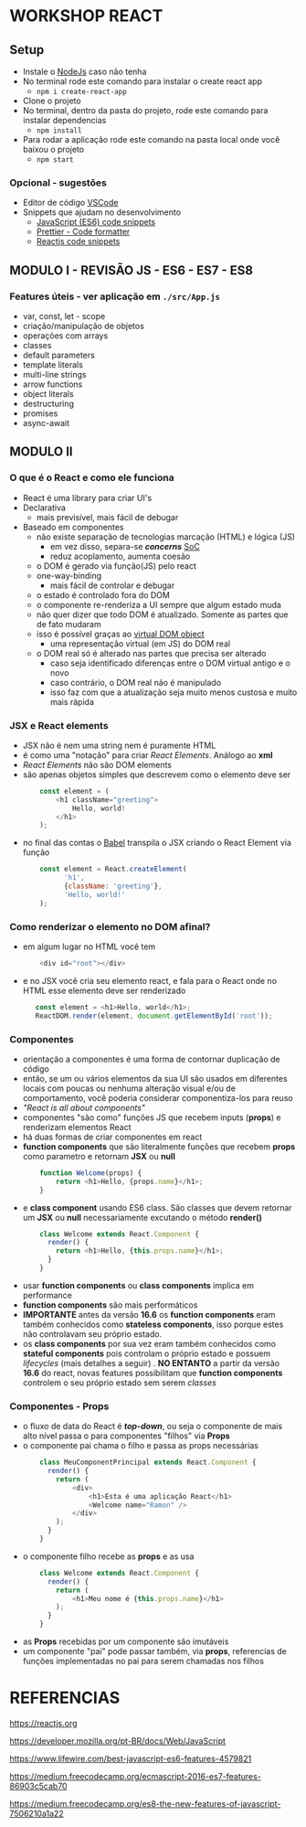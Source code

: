 # WORKSHOP REACT
## Setup
* Instale o [NodeJs](https://nodejs.org/en/) caso não tenha
* No terminal rode este comando para instalar o create react app
  * ```npm i create-react-app```
* Clone o projeto
* No terminal, dentro da pasta do projeto, rode este comando para instalar dependencias
    * ```npm install```
* Para rodar a aplicação rode este comando na pasta local onde você baixou o projeto
    * ```npm start``` 
### Opcional - sugestões
* Editor de código [VSCode](https://code.visualstudio.com/)
* Snippets que ajudam no desenvolvimento
    * [JavaScript (ES6) code snippets](https://marketplace.visualstudio.com/itemdetails?itemName=xabikos.JavaScriptSnippets)
    * [Prettier - Code formatter](https://marketplace.visualstudio.com/items?itemName=esbenp.prettier-vscode)
    * [Reactjs code snippets](https://marketplace.visualstudio.com/items?itemName=xabikos.ReactSnippets)

## MODULO I - REVISÃO JS - ES6 - ES7 - ES8
### Features úteis - ver aplicação em ```./src/App.js```
- var, const, let - scope
- criação/manipulação de objetos
- operações com arrays
- classes
- default parameters
- template literals
- multi-line strings
- arrow functions 
- object literals
- destructuring
- promises
- async-await

## MODULO II
### O que é o React e como ele funciona
* React é uma library para criar UI's
* Declarativa 
    * mais previsível, mais fácil de debugar
* Baseado em componentes
    * não existe separação de tecnologias marcação (HTML) e lógica (JS)
        * em vez disso, separa-se ***concerns*** [SoC](https://en.wikipedia.org/wiki/Separation_of_concerns) 
        * reduz acoplamento, aumenta coesão
    * o DOM é gerado via função(JS) pelo react
    * one-way-binding
        * mais fácil de controlar e debugar
    * o estado é controlado fora do DOM
    * o componente re-renderiza a UI sempre que algum estado muda
    * não quer dizer que todo DOM é atualizado. Somente as partes que de fato mudaram
    * isso é possível graças ao [virtual DOM object](https://www.codecademy.com/articles/react-virtual-dom)
        * uma representação virtual (em JS) do DOM real
    * o DOM real só é alterado nas partes que precisa ser alterado 
        * caso seja identificado diferenças entre o DOM virtual antigo e o novo
        * caso contrário, o DOM real não é manipulado
        * isso faz com que a atualização seja muito menos custosa e muito mais rápida

### JSX e React elements
* JSX não é nem uma string nem é puramente HTML
* é como uma "notação" para criar *React Elements*. Análogo ao **xml**
* *React Elements* não são DOM elements
* são apenas objetos simples que descrevem como o elemento deve ser
    ```javascript
        const element = (
            <h1 className="greeting">
                Hello, world!
            </h1>
        );
    ```
* no final das contas o [Babel](https://babeljs.io) transpila o JSX criando o React Element via função 
    ```javascript
        const element = React.createElement(
              'h1',
              {className: 'greeting'},
              'Hello, world!'
        );
    ```
    
### Como renderizar o elemento no DOM afinal?
* em algum lugar no HTML você tem
    ```javascript 
        <div id="root"></div>
    ```
* e no JSX você cria seu elemento react, e fala para o React onde no HTML esse elemento deve ser renderizado
    ```javascript 
       const element = <h1>Hello, world</h1>;
       ReactDOM.render(element, document.getElementById('root'));
    ``` 

### Componentes
*  orientação a componentes é uma forma de contornar duplicação de código
*  então, se um ou vários elementos da sua UI são usados em diferentes locais com poucas ou nenhuma alteração visual e/ou de comportamento, você poderia considerar componentiza-los para reuso
*  *"React is all about components"*
*  componentes "são como" funções JS que recebem inputs (**props**) e renderizam elementos React
*  há duas formas de criar componentes em react
*  **function components** que são literalmente funções que recebem **props** como parametro e retornam **JSX** ou **null**
    ```javascript
        function Welcome(props) {
            return <h1>Hello, {props.name}</h1>;
        }
    ```  
* e **class component** usando ES6 class. São classes que devem retornar um **JSX** ou **null** necessariamente excutando o método **render()**
    ```javascript
        class Welcome extends React.Component {
          render() {
            return <h1>Hello, {this.props.name}</h1>;
          }
        }
    ```   
* usar **function components** ou **class components** implica em performance
* **function components** são mais performáticos
* **IMPORTANTE** antes da versão **16.6** os **function components** eram também conhecidos como **stateless components**, isso porque estes não controlavam seu próprio estado.
* os  **class components** por sua vez eram também conhecidos como  **stateful components** pois controlam o próprio estado e possuem *lifecycles* (mais detalhes a seguir)
. **NO ENTANTO** a partir da versão **16.6** do react, novas features possibilitam que **function components** controlem o seu próprio estado sem serem *classes*

### Componentes - Props
* o fluxo de data do React é ***top-down***, ou seja o componente de mais alto nível passa o para componentes "filhos" via **Props**
* o componente pai chama o filho e passa as props necessárias
    ```javascript
        class MeuComponentPrincipal extends React.Component {
          render() {
            return (
                <div>
                    <h1>Esta é uma aplicação React</h1>
                    <Welcome name="Ramon" /> 
                </div>
            );
          }
        }
    ``` 
* o componente filho recebe as **props** e as usa
    ```javascript
        class Welcome extends React.Component {
          render() {
            return (
                <h1>Meu nome é {this.props.name}</h1>
            );
          }
        }
    ``` 
* as **Props** recebidas por um componente são imutáveis
* um componente "pai" pode passar também, via **props**, referencias de funções implementadas no pai para serem chamadas nos filhos


# REFERENCIAS
https://reactjs.org

https://developer.mozilla.org/pt-BR/docs/Web/JavaScript

https://www.lifewire.com/best-javascript-es6-features-4579821

https://medium.freecodecamp.org/ecmascript-2016-es7-features-86903c5cab70

https://medium.freecodecamp.org/es8-the-new-features-of-javascript-7506210a1a22
